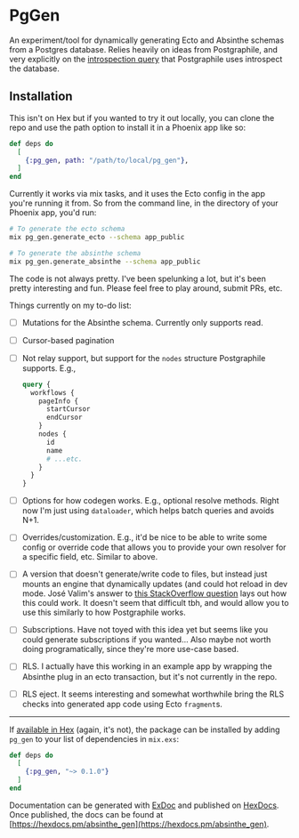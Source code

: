 # PgGen

An experiment/tool for dynamically generating Ecto and Absinthe schemas from a
Postgres database. Relies heavily on ideas from Postgraphile, and very
explicitly on the [introspection
query](https://github.com/graphile/graphile-engine/blob/v4/packages/graphile-build-pg/src/plugins/introspectionQuery.js)
that Postgraphile uses introspect the database.

## Installation

This isn't on Hex but if you wanted to try it out locally, you can clone the
repo and use the path option to install it in a Phoenix app like so:

```elixir
def deps do
  [
    {:pg_gen, path: "/path/to/local/pg_gen"},
  ]
end
```

Currently it works via mix tasks, and it uses the Ecto config in the app you're
running it from. So from the command line, in the directory of your Phoenix
app, you'd run:

```bash
# To generate the ecto schema
mix pg_gen.generate_ecto --schema app_public

# To generate the absinthe schema
mix pg_gen.generate_absinthe --schema app_public
```

The code is not always pretty. I've been spelunking a lot, but it's been pretty
interesting and fun. Please feel free to play around, submit PRs, etc.

Things currently on my to-do list:

- [ ] Mutations for the Absinthe schema. Currently only supports read.
- [ ] Cursor-based pagination
- [ ] Not relay support, but support for the `nodes` structure Postgraphile supports. E.g.,

  ```graphql
  query {
    workflows {
      pageInfo {
        startCursor
        endCursor
      }
      nodes {
        id
        name
        # ...etc.
      }
    }
  }
  ```

- [ ] Options for how codegen works. E.g., optional resolve methods. Right now
      I'm just using `dataloader`, which helps batch queries and avoids N+1.
- [ ] Overrides/customization. E.g., it'd be nice to be able to write some
      config or override code that allows you to provide your own resolver for a
      specific field, etc. Similar to above.
- [ ] A version that doesn't generate/write code to files, but instead just
      mounts an engine that dynamically updates (and could hot reload in dev mode.
      José Valim's answer to [this StackOverflow
      question](https://stackoverflow.com/questions/13223238/how-do-you-create-and-load-modules-dynamically-at-runtime-in-elixir-or-erlang)
      lays out how this could work. It doesn't seem that difficult tbh, and would
      allow you to use this similarly to how Postgraphile works.
- [ ] Subscriptions. Have not toyed with this idea yet but seems like you could
      generate subscriptions if you wanted... Also maybe not worth doing
      programatically, since they're more use-case based.
- [ ] RLS. I actually have this working in an example app by
      wrapping the Absinthe plug in an ecto transaction, but it's not
      currently in the repo.
- [ ] RLS eject. It seems interesting and somewhat worthwhile bring the RLS
      checks into generated app code using Ecto `fragment`s.

---

If [available in Hex](https://hex.pm/docs/publish) (again, it's not), the package can be installed
by adding `pg_gen` to your list of dependencies in `mix.exs`:

```elixir
def deps do
  [
    {:pg_gen, "~> 0.1.0"}
  ]
end
```

Documentation can be generated with [ExDoc](https://github.com/elixir-lang/ex_doc)
and published on [HexDocs](https://hexdocs.pm). Once published, the docs can
be found at [https://hexdocs.pm/absinthe_gen](https://hexdocs.pm/absinthe_gen).
